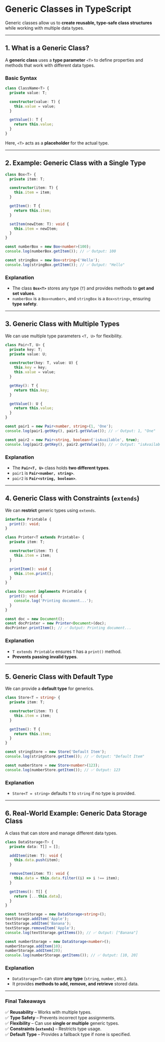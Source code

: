 # **Generic Classes in TypeScript**

Generic classes allow us to **create reusable, type-safe class structures** while working with multiple data types.

---

## **1. What is a Generic Class?**

A **generic class** uses a **type parameter** `<T>` to define properties and methods that work with different data types.

### **Basic Syntax**

```typescript
class ClassName<T> {
  private value: T;

  constructor(value: T) {
    this.value = value;
  }

  getValue(): T {
    return this.value;
  }
}
```

Here, `<T>` acts as a **placeholder** for the actual type.

---

## **2. Example: Generic Class with a Single Type**

```typescript
class Box<T> {
  private item: T;

  constructor(item: T) {
    this.item = item;
  }

  getItem(): T {
    return this.item;
  }

  setItem(newItem: T): void {
    this.item = newItem;
  }
}

const numberBox = new Box<number>(100);
console.log(numberBox.getItem()); // ✅ Output: 100

const stringBox = new Box<string>('Hello');
console.log(stringBox.getItem()); // ✅ Output: "Hello"
```

### **Explanation**

- The class **`Box<T>`** stores any type (`T`) and provides methods to **get and set values**.
- `numberBox` is a `Box<number>`, and `stringBox` is a `Box<string>`, ensuring **type safety**.

---

## **3. Generic Class with Multiple Types**

We can use multiple type parameters `<T, U>` for flexibility.

```typescript
class Pair<T, U> {
  private key: T;
  private value: U;

  constructor(key: T, value: U) {
    this.key = key;
    this.value = value;
  }

  getKey(): T {
    return this.key;
  }

  getValue(): U {
    return this.value;
  }
}

const pair1 = new Pair<number, string>(1, 'One');
console.log(pair1.getKey(), pair1.getValue()); // ✅ Output: 1, "One"

const pair2 = new Pair<string, boolean>('isAvailable', true);
console.log(pair2.getKey(), pair2.getValue()); // ✅ Output: "isAvailable", true
```

### **Explanation**

- The **`Pair<T, U>`** class holds **two different types**.
- `pair1` is **`Pair<number, string>`**.
- `pair2` is **`Pair<string, boolean>`**.

---

## **4. Generic Class with Constraints (`extends`)**

We can **restrict** generic types using `extends`.

```typescript
interface Printable {
  print(): void;
}

class Printer<T extends Printable> {
  private item: T;

  constructor(item: T) {
    this.item = item;
  }

  printItem(): void {
    this.item.print();
  }
}

class Document implements Printable {
  print(): void {
    console.log('Printing document...');
  }
}

const doc = new Document();
const docPrinter = new Printer<Document>(doc);
docPrinter.printItem(); // ✅ Output: Printing document...
```

### **Explanation**

- `T extends Printable` ensures `T` has a `print()` method.
- **Prevents passing invalid types**.

---

## **5. Generic Class with Default Type**

We can provide a **default type** for generics.

```typescript
class Store<T = string> {
  private item: T;

  constructor(item: T) {
    this.item = item;
  }

  getItem(): T {
    return this.item;
  }
}

const stringStore = new Store('Default Item');
console.log(stringStore.getItem()); // ✅ Output: "Default Item"

const numberStore = new Store<number>(123);
console.log(numberStore.getItem()); // ✅ Output: 123
```

### **Explanation**

- `Store<T = string>` defaults `T` to `string` if no type is provided.

---

## **6. Real-World Example: Generic Data Storage Class**

A class that can store and manage different data types.

```typescript
class DataStorage<T> {
  private data: T[] = [];

  addItem(item: T): void {
    this.data.push(item);
  }

  removeItem(item: T): void {
    this.data = this.data.filter((i) => i !== item);
  }

  getItems(): T[] {
    return [...this.data];
  }
}

const textStorage = new DataStorage<string>();
textStorage.addItem('Apple');
textStorage.addItem('Banana');
textStorage.removeItem('Apple');
console.log(textStorage.getItems()); // ✅ Output: ["Banana"]

const numberStorage = new DataStorage<number>();
numberStorage.addItem(10);
numberStorage.addItem(20);
console.log(numberStorage.getItems()); // ✅ Output: [10, 20]
```

### **Explanation**

- `DataStorage<T>` can store **any type** (`string`, `number`, etc.).
- It provides **methods to add, remove, and retrieve** stored data.

---

### **Final Takeaways**

✅ **Reusability** – Works with multiple types.  
✅ **Type Safety** – Prevents incorrect type assignments.  
✅ **Flexibility** – Can use **single or multiple** generic types.  
✅ **Constraints (`extends`)** – Restricts type usage.  
✅ **Default Type** – Provides a fallback type if none is specified.
